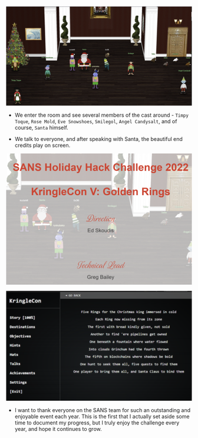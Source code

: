 ![](../resources/screenshots/loc-finale-room.png)

- We enter the room and see several members of the cast around - `Timpy Toque`, `Rose Mold`, `Eve Snowshoes`, `Smilegol`, `Angel Candysalt`, and of course, `Santa` himself.

- We talk to everyone, and after speaking with Santa, the beautiful end credits play on screen.

![](../resources/screenshots/loc-finale-credits.png)

![](../resources/screenshots/loc-finale-story100percent.png)

- I want to thank everyone on the SANS team for such an outstanding and enjoyable event each year. This is the first that I actually set aside some time to document my progress, but I truly enjoy the challenge every year, and hope it continues to grow.